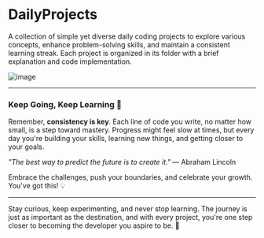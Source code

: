 # DailyProjects

A collection of simple yet diverse daily coding projects to explore various concepts, enhance problem-solving skills, and maintain a consistent learning streak. Each project is organized in its folder with a brief explanation and code implementation.

![image](https://github.com/user-attachments/assets/45c74f6f-f6cc-46b4-93b4-0f5cc8d39c10)

---

### Keep Going, Keep Learning 🚀

Remember, **consistency is key**. Each line of code you write, no matter how small, is a step toward mastery. Progress might feel slow at times, but every day you're building your skills, learning new things, and getting closer to your goals. 

_"The best way to predict the future is to create it."_ — Abraham Lincoln

Embrace the challenges, push your boundaries, and celebrate your growth. You've got this! 💡

---

Stay curious, keep experimenting, and never stop learning. The journey is just as important as the destination, and with every project, you're one step closer to becoming the developer you aspire to be. 🌟
